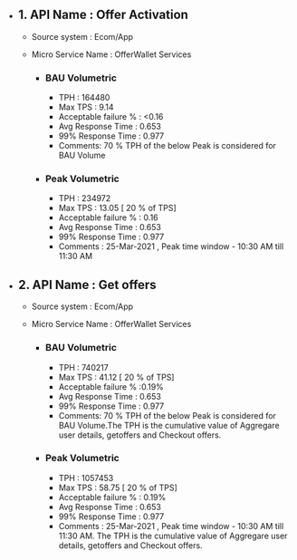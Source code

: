- ## 1. API Name : Offer Activation
  - Source system : Ecom/App
  - Micro Service Name : OfferWallet Services
  
    - ### BAU Volumetric
         - TPH : 164480
         - Max TPS : 9.14
         - Acceptable failure % : <0.16
         - Avg Response Time : 0.653
         - 99% Response Time : 0.977
         - Comments: 70 % TPH of the below Peak is considered for BAU Volume
     - ### Peak Volumetric
         - TPH : 234972
         - Max TPS : 13.05  [ 20 % of TPS]
         - Acceptable failure % : 0.16
         - Avg Response Time : 0.653
         - 99% Response Time : 0.977
         - Comments : 25-Mar-2021 , Peak time window - 10:30 AM till 11:30 AM
    
- ## 2. API Name : Get offers
  - Source system : Ecom/App
  - Micro Service Name : OfferWallet Services
  
    - ### BAU Volumetric
         - TPH : 740217
         - Max TPS : 41.12 [ 20 % of TPS]
         - Acceptable failure % :0.19%
         - Avg Response Time : 0.653
         - 99% Response Time : 0.977
         - Comments: 70 % TPH of the below Peak is considered for BAU Volume.The TPH is the cumulative value of Aggregare user details, getoffers and Checkout offers.
     - ### Peak Volumetric
         - TPH : 1057453
         - Max TPS : 58.75 [ 20 % of TPS]
         - Acceptable failure % : 0.19%
         - Avg Response Time : 0.653
         - 99% Response Time : 0.977
         - Comments : 25-Mar-2021 , Peak time window - 10:30 AM till 11:30 AM. The TPH is the cumulative value of Aggregare user details, getoffers and Checkout offers.
